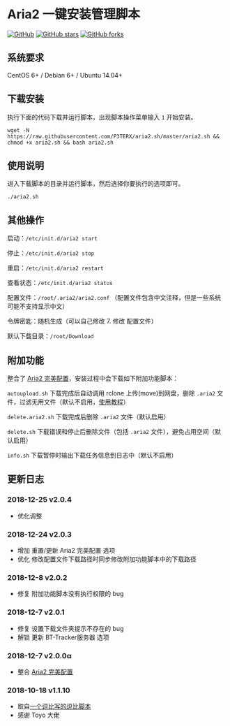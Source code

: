 # Aria2 一键安装管理脚本
[![GitHub](https://img.shields.io/github/license/mashape/apistatus.svg?style=flat-square)](https://github.com/P3TERX/aria2.sh/blob/master/LICENSE)
[![GitHub stars](https://img.shields.io/github/stars/P3TERX/aria2.sh.svg?style=flat-square&label=Stars)](https://github.com/P3TERX/aria2.sh/stargazers)
[![GitHub forks](https://img.shields.io/github/forks/P3TERX/aria2.sh.svg?style=flat-square&label=Fork)](https://github.com/P3TERX/aria2.sh/fork)

## 系统要求
CentOS 6+ / Debian 6+ / Ubuntu 14.04+

## 下载安装
执行下面的代码下载并运行脚本，出现脚本操作菜单输入 `1` 开始安装。
```
wget -N https://raw.githubusercontent.com/P3TERX/aria2.sh/master/aria2.sh && chmod +x aria2.sh && bash aria2.sh
```
## 使用说明
进入下载脚本的目录并运行脚本，然后选择你要执行的选项即可。
```
./aria2.sh
```

## 其他操作
启动：`/etc/init.d/aria2 start`

停止：`/etc/init.d/aria2 stop`

重启：`/etc/init.d/aria2 restart`

查看状态：`/etc/init.d/aria2 status`

配置文件：`/root/.aria2/aria2.conf` （配置文件包含中文注释，但是一些系统可能不支持显示中文）

令牌密匙：随机生成（可以自己修改 7. 修改 配置文件）

默认下载目录：`/root/Download`

## 附加功能
整合了 [Aria2 完美配置](https://github.com/P3TERX/aria2_perfect_config)，安装过程中会下载如下附加功能脚本：

`autoupload.sh` 下载完成后自动调用 rclone 上传(move)到网盘，删除 `.aria2` 文件，过滤无用文件（默认不启用，[使用教程](https://p3terx.com/archives/offline-download-of-onedrive-gdrive.html)）

`delete.aria2.sh` 下载完成后删除 `.aria2` 文件（默认启用）

`delete.sh` 下载错误和停止后删除文件（包括 `.aria2` 文件），避免占用空间（默认启用）

`info.sh` 下载暂停时输出下载任务信息到日志中（默认不启用）

## 更新日志
### 2018-12-25 v2.0.4
* 优化调整

### 2018-12-24 v2.0.3
* 增加 重置/更新 Aria2 完美配置 选项
* 优化 修改配置文件下载路径时同步修改附加功能脚本中的下载路径

### 2018-12-8 v2.0.2
* 修复 附加功能脚本没有执行权限的 bug

### 2018-12-7 v2.0.1
* 修复 设置下载文件夹提示不存在的 bug
* 解锁 更新 BT-Tracker服务器 选项

### 2018-12-7 v2.0.0α
* 整合 [Aria2 完美配置](https://github.com/P3TERX/aria2_perfect_config)

### 2018-10-18 v1.1.10
* 取自[一个逗比写的逗比脚本](https://github.com/P3TERX/doubi_backup)
* 感谢 Toyo 大佬